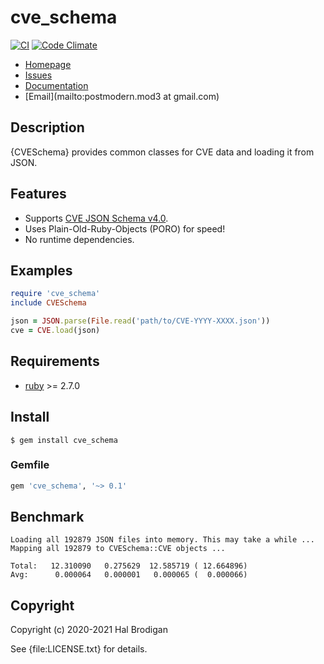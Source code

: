 # cve_schema

[![CI](https://github.com/postmodern/cve_schema.rb/actions/workflows/ruby.yml/badge.svg)](https://github.com/postmodern/cve_schema.rb/actions/workflows/ruby.yml)
[![Code Climate](https://codeclimate.com/github/postmodern/cve_schema.rb.svg)](https://codeclimate.com/github/postmodern/cve_schema.rb)

* [Homepage](https://github.com/postmodern/cve_schema.rb#readme)
* [Issues](https://github.com/postmodern/cve_schema.rb/issues)
* [Documentation](http://rubydoc.info/gems/cve_schema/frames)
* [Email](mailto:postmodern.mod3 at gmail.com)

## Description

{CVESchema} provides common classes for CVE data and loading it from JSON.

## Features

* Supports [CVE JSON Schema v4.0].
* Uses Plain-Old-Ruby-Objects (PORO) for speed!
* No runtime dependencies.

## Examples

```ruby
require 'cve_schema'
include CVESchema

json = JSON.parse(File.read('path/to/CVE-YYYY-XXXX.json'))
cve = CVE.load(json)
```

## Requirements

* [ruby] >= 2.7.0

## Install

```shell
$ gem install cve_schema
```

### Gemfile

```ruby
gem 'cve_schema', '~> 0.1'
```

## Benchmark

    Loading all 192879 JSON files into memory. This may take a while ...
    Mapping all 192879 to CVESchema::CVE objects ...
    
    Total:	 12.310090   0.275629  12.585719 ( 12.664896)
    Avg:	  0.000064   0.000001   0.000065 (  0.000066)

## Copyright

Copyright (c) 2020-2021 Hal Brodigan

See {file:LICENSE.txt} for details.

[CVE JSON Schema v4.0]: https://github.com/CVEProject/cve-schema/blob/master/schema/v4.0/DRAFT-JSON-file-format-v4.md

[ruby]: https://www.ruby-lang.org/
